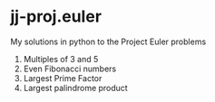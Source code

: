 # jj-proj.euler
My solutions in python to the Project Euler problems

1. Multiples of 3 and 5
2. Even Fibonacci numbers
3. Largest Prime Factor
4. Largest palindrome product

